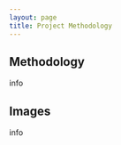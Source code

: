 ```yaml
---
layout: page
title: Project Methodology
---
```

<section>
	<div class="posts">
		<article>
   <width="50%>
      <h2>Methodology</h2>
   <p> info </p>
  </article>
  <article>
           <width="50%>
      <h2>Images</h2>
   <p> info </p>
  </article>
  
